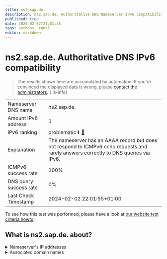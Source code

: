 ```yaml
---
title: ns2.sap.de.
description: ns2.sap.de. Authoritative DNS Nameserver IPv6 compatibility
published: true
date: 2024-02-02T21:01:55
tags: authdns, rank5
editor: markdown
---
```


# ns2.sap.de. Authoritative DNS IPv6 compatibility

> The results shown here are accumulated by automation. If you're convinced the displayed data is wrong, please [contact the administrators](/howto/chat). 
{.is-info}




|   |   |
| - | - |
| Nameserver DNS name | ns2.sap.de.
| Amount IPv6 address | 1
| IPv6 ranking | problematic :arrow_double_down: [🔗](/howto/ranking) |
| Explanation | The nameserver has an AAAA record but does not respond to ICMPv6 echo requests and rarely answers correctly to DNS queries via IPv6. |
| ICMPv6 success rate | 100%|
| DNS query success rate | 0% |
| Last Check Timestamp | 2024-02-02 22:01:55+01:00 |

To see how this test was performed, please have a look at [our website test criteria howto](/howto/testcriteria/authdns)!


## What is ns2.sap.de. about?




<details>
<summary>Nameserver's IP addresses</summary>

2a01:5b0:12::7

</details>



<details>
<summary>Associated domain names</summary>

www.sap.com

</details>
